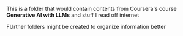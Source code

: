 This is a folder that would contain contents from Coursera's course **Generative AI with LLMs** and stuff I read off internet

FUrther folders might be created to organize information better
